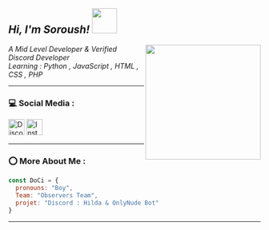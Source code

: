 <h2><em> Hi, I'm Soroush! <img src="https://media.giphy.com/media/mGcNjsfWAjY5AEZNw6/giphy.gif" width="50"></h2>
<img align='right' src="https://cdn.discordapp.com/attachments/869114893096345600/911259802364178463/Logo.png" width="230">
<p>A Mid Level Developer & Verified Discord Developer </br>Learning : 
Python , JavaScript , HTML , CSS , PHP
</em></p>

---
### 💻 Social Media :

<p align="left">
<a href="https://discord.gg/Ed2EHXunFA"><img alt="Discord - ろ𝐃𝐨𝐜𝐢 𝐂𝐢𝐞𝐥𝐨#5230" title="Discord - ろ𝐃𝐨𝐜𝐢 𝐂𝐢𝐞𝐥𝐨#5230" height="32" width="32" src=https://cdn.discordapp.com/emojis/876473291777404959.png></a>
<a href="https://instagram.com/soroushmk_pv"><img alt="Instagram - DoCi" title="Instagram - DoCi" height="32" width="32" src=https://cdn.discordapp.com/attachments/864936919312629850/911264557777952869/instagram.png></a>
</p>

---


### ⭕ More About Me :

```javascript
const DoCi = {
  pronouns: "Boy",
  Team: "Observers Team",
  projet: "Discord : Hilda & OnlyNude Bot"
}
```


---
